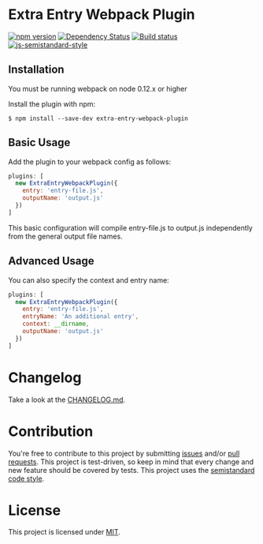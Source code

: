 Extra Entry Webpack Plugin
========================================
[![npm version](https://badge.fury.io/js/extra-entry-webpack-plugin.svg)](http://badge.fury.io/js/extra-entry-webpack-plugin) [![Dependency Status](https://david-dm.org/jantimon/extra-entry-webpack-plugin.svg)](https://david-dm.org/jantimon/extra-entry-webpack-plugin) [![Build status](https://travis-ci.org/jantimon/extra-entry-webpack-plugin.svg)](https://travis-ci.org/jantimon/extra-entry-webpack-plugin) [![js-semistandard-style](https://img.shields.io/badge/code%20style-semistandard-brightgreen.svg?style=flat-square)](https://github.com/Flet/semistandard)

Installation
------------
You must be running webpack on node 0.12.x or higher

Install the plugin with npm:
```shell
$ npm install --save-dev extra-entry-webpack-plugin
```

Basic Usage
-----------
Add the plugin to your webpack config as follows:

```javascript
plugins: [
  new ExtraEntryWebpackPlugin({
    entry: 'entry-file.js',
    outputName: 'output.js'
  })
]
```

This basic configuration will compile entry-file.js to output.js independently from the
general output file names.

Advanced Usage
-------------
You can also specify the context and entry name:

```javascript
plugins: [
  new ExtraEntryWebpackPlugin({
    entry: 'entry-file.js',
    entryName: 'An additional entry',
    context: __dirname,
    outputName: 'output.js'
  })
]
```


# Changelog

Take a look at the  [CHANGELOG.md](https://github.com/jantimon/extra-entry-webpack-plugin/tree/master/CHANGELOG.md).


# Contribution

You're free to contribute to this project by submitting [issues](https://github.com/jantimon/extra-entry-webpack-plugin/issues) and/or [pull requests](https://github.com/jantimon/extra-entry-webpack-plugin/pulls). This project is test-driven, so keep in mind that every change and new feature should be covered by tests.
This project uses the [semistandard code style](https://github.com/Flet/semistandard).

# License

This project is licensed under [MIT](https://github.com/jantimon/extra-entry-webpack-plugin/blob/master/LICENSE).
